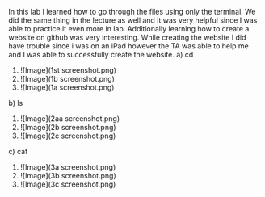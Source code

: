 In this lab I learned how to go through the files using only the terminal. We did the same thing in the lecture as well and it was very helpful since I was able to practice it even more in lab. Additionally learning how to create a website on github was very interesting. While creating the website I did have trouble since i was on an iPad however the TA was able to help me and I was able to successfully create the website.
a) cd
  1) ![Image](1st screenshot.png) <br>
  2) ![Image](1b screenshot.png) <br>
  3) ![Image](1a screenshot.png) <br>

b) ls
  1) ![Image](2aa screenshot.png)
  2) ![Image](2b screenshot.png)
  3) ![Image](2c screenshot.png)

c) cat
  1) ![Image](3a screenshot.png)
  2) ![Image](3b screenshot.png)
  3) ![Image](3c screenshot.png)
